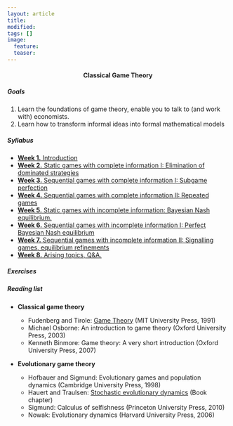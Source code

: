 ```yaml
---
layout: article
title:
modified:
tags: []
image:
  feature:
  teaser:
---
```


<center><h4>Classical Game Theory</h4></center>

<h5>Goals</h5>

1. Learn the foundations of game theory, enable you to talk to (and work with) economists.
2. Learn how to transform informal ideas into formal mathematical models


<h5>Syllabus</h5>

- [**Week 1.** Introduction](notes/Game_Theory_1.pdf)
- [**Week 2.** Static games with complete information I: Elimination of dominated strategies]()
- [**Week 3.** Sequential games with complete information I: Subgame perfection]()
- [**Week 4.** Sequential games with complete information II: Repeated games]()
- [**Week 5.** Static games with incomplete information: Bayesian Nash equilibrium.]()
- [**Week 6.** Sequential games with incomplete information I: Perfect Bayesian Nash equilibrium]()
- [**Week 7.** Sequential games with incomplete information II: Signalling games, equilibrium refinements]()
- [**Week 8.** Arising topics, Q&A.]()

<h5>Exercises</h5>


<h5>Reading list</h5>

- **Classical game theory**
  - Fudenberg and Tirole: [Game Theory](https://homepage.univie.ac.at/Mariya.Teteryatnikova/WS2011/FT.pdf) (MIT University Press, 1991)
  - Michael Osborne: An introduction to game theory (Oxford University Press, 2003)
  - Kenneth Binmore: Game theory: A very short introduction (Oxford University Press, 2007)


- **Evolutionary game theory**
  - Hofbauer and Sigmund: Evolutionary games and population dynamics (Cambridge University Press, 1998)
  - Hauert and Traulsen: [Stochastic evolutionary dynamics](https://www.math.ubc.ca/~hauert/publications/preprints/traulsen_09.pdf) (Book chapter)
  - Sigmund: Calculus of selfishness (Princeton University Press, 2010)
  - Nowak: Evolutionary dynamics (Harvard University Press, 2006)
